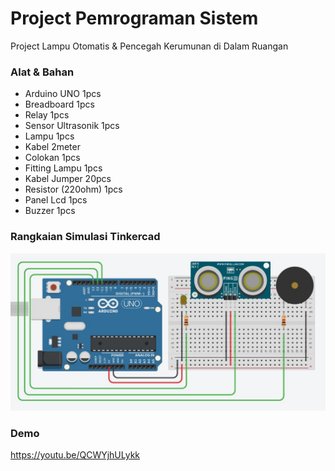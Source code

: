 # Project Pemrograman Sistem
Project Lampu Otomatis &amp; Pencegah Kerumunan di Dalam Ruangan

### Alat & Bahan

- Arduino UNO 1pcs
- Breadboard 1pcs
- Relay 1pcs
- Sensor Ultrasonik 1pcs
- Lampu 1pcs
- Kabel 2meter
- Colokan 1pcs
- Fitting Lampu 1pcs
- Kabel Jumper 20pcs
- Resistor (220ohm) 1pcs
- Panel Lcd 1pcs
- Buzzer 1pcs

### Rangkaian Simulasi Tinkercad

![Rangkaian](https://github.com/arialghifari/project-pemrograman-sistem/blob/main/rangkaian.jpg)

### Demo

https://youtu.be/QCWYjhULykk

